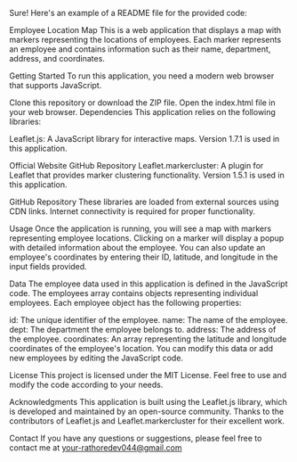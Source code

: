 
Sure! Here's an example of a README file for the provided code:

Employee Location Map
This is a web application that displays a map with markers representing the locations of employees. Each marker represents an employee and contains information such as their name, department, address, and coordinates.

Getting Started
To run this application, you need a modern web browser that supports JavaScript.

Clone this repository or download the ZIP file.
Open the index.html file in your web browser.
Dependencies
This application relies on the following libraries:

Leaflet.js: A JavaScript library for interactive maps. Version 1.7.1 is used in this application.

Official Website
GitHub Repository
Leaflet.markercluster: A plugin for Leaflet that provides marker clustering functionality. Version 1.5.1 is used in this application.

GitHub Repository
These libraries are loaded from external sources using CDN links. Internet connectivity is required for proper functionality.

Usage
Once the application is running, you will see a map with markers representing employee locations. Clicking on a marker will display a popup with detailed information about the employee. You can also update an employee's coordinates by entering their ID, latitude, and longitude in the input fields provided.

Data
The employee data used in this application is defined in the JavaScript code. The employees array contains objects representing individual employees. Each employee object has the following properties:

id: The unique identifier of the employee.
name: The name of the employee.
dept: The department the employee belongs to.
address: The address of the employee.
coordinates: An array representing the latitude and longitude coordinates of the employee's location.
You can modify this data or add new employees by editing the JavaScript code.

License
This project is licensed under the MIT License. Feel free to use and modify the code according to your needs.

Acknowledgments
This application is built using the Leaflet.js library, which is developed and maintained by an open-source community. Thanks to the contributors of Leaflet.js and Leaflet.markercluster for their excellent work.

Contact
If you have any questions or suggestions, please feel free to contact me at your-rathoredev044@gmail.com
